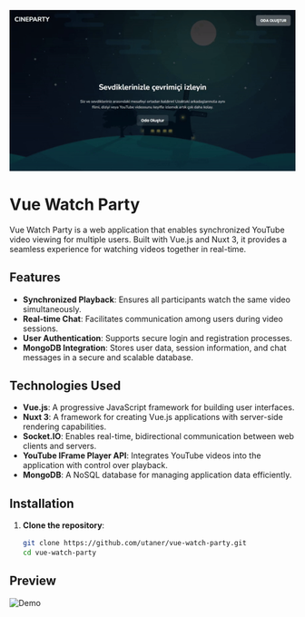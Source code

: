 ![Demo](public/assets/image/index.gif)

# Vue Watch Party

Vue Watch Party is a web application that enables synchronized YouTube video viewing for multiple users. Built with Vue.js and Nuxt 3, it provides a seamless experience for watching videos together in real-time.

## Features

- **Synchronized Playback**: Ensures all participants watch the same video simultaneously.
- **Real-time Chat**: Facilitates communication among users during video sessions.
- **User Authentication**: Supports secure login and registration processes.
- **MongoDB Integration**: Stores user data, session information, and chat messages in a secure and scalable database.

## Technologies Used

- **Vue.js**: A progressive JavaScript framework for building user interfaces.
- **Nuxt 3**: A framework for creating Vue.js applications with server-side rendering capabilities.
- **Socket.IO**: Enables real-time, bidirectional communication between web clients and servers.
- **YouTube IFrame Player API**: Integrates YouTube videos into the application with control over playback.
- **MongoDB**: A NoSQL database for managing application data efficiently.

## Installation

1. **Clone the repository**:

   ```bash
   git clone https://github.com/utaner/vue-watch-party.git
   cd vue-watch-party
   
## Preview

![Demo](public/assets/image/screen.png)

   
